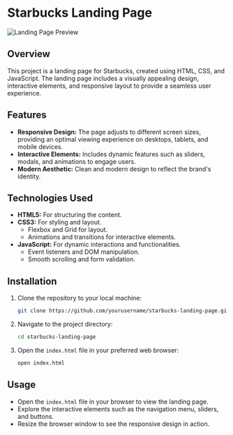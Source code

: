 # Starbucks Landing Page

![Landing Page Preview](https://github.com/Alok-2002/Starbucks_Landing_Page)

## Overview

This project is a landing page for Starbucks, created using HTML, CSS, and JavaScript. The landing page includes a visually appealing design, interactive elements, and responsive layout to provide a seamless user experience.

## Features

- **Responsive Design:** The page adjusts to different screen sizes, providing an optimal viewing experience on desktops, tablets, and mobile devices.
- **Interactive Elements:** Includes dynamic features such as sliders, modals, and animations to engage users.
- **Modern Aesthetic:** Clean and modern design to reflect the brand's identity.

## Technologies Used

- **HTML5:** For structuring the content.
- **CSS3:** For styling and layout.
  - Flexbox and Grid for layout.
  - Animations and transitions for interactive elements.
- **JavaScript:** For dynamic interactions and functionalities.
  - Event listeners and DOM manipulation.
  - Smooth scrolling and form validation.

## Installation

1. Clone the repository to your local machine:

    ```sh
    git clone https://github.com/yourusername/starbucks-landing-page.git
    ```

2. Navigate to the project directory:

    ```sh
    cd starbucks-landing-page
    ```

3. Open the `index.html` file in your preferred web browser:

    ```sh
    open index.html
    ```

## Usage

- Open the `index.html` file in your browser to view the landing page.
- Explore the interactive elements such as the navigation menu, sliders, and buttons.
- Resize the browser window to see the responsive design in action.


